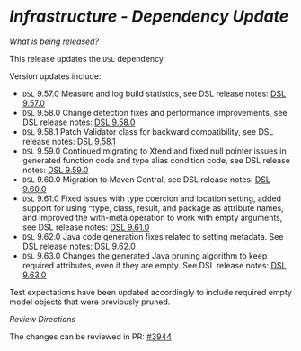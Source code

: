 # _Infrastructure - Dependency Update_

_What is being released?_

This release updates the `DSL` dependency.

Version updates include:
- `DSL` 9.57.0 Measure and log build statistics, see DSL release notes: [DSL 9.57.0](https://github.com/finos/rune-dsl/releases/tag/9.57.0)
- `DSL` 9.58.0 Change detection fixes and performance improvements, see DSL release notes: [DSL 9.58.0](https://github.com/finos/rune-dsl/releases/tag/9.58.0)
- `DSL` 9.58.1 Patch Validator class for backward compatibility, see DSL release notes: [DSL 9.58.1](https://github.com/finos/rune-dsl/releases/tag/9.58.1)
- `DSL` 9.59.0 Continued migrating to Xtend and fixed null pointer issues in generated function code and type alias condition code, see DSL release notes: [DSL 9.59.0](https://github.com/finos/rune-dsl/releases/tag/9.59.0)
- `DSL` 9.60.0 Migration to Maven Central, see DSL release notes: [DSL 9.60.0](https://github.com/finos/rune-dsl/releases/tag/9.60.0)
- `DSL` 9.61.0 Fixed issues with type coercion and location setting, added support for using ^type, class, result, and package as attribute names, and improved the with-meta operation to work with empty arguments, see DSL release notes: [DSL 9.61.0](https://github.com/finos/rune-dsl/releases/tag/9.61.0)
- `DSL` 9.62.0 Java code generation fixes related to setting metadata. See DSL release notes: [DSL 9.62.0](https://github.com/finos/rune-dsl/releases/tag/9.62.0)
- `DSL` 9.63.0 Changes the generated Java pruning algorithm to keep required attributes, even if they are empty. See DSL release notes: [DSL 9.63.0](https://github.com/finos/rune-dsl/releases/tag/9.63.0)

Test expectations have been updated accordingly to include required empty model objects that were previously pruned.

_Review Directions_

The changes can be reviewed in PR: [#3944](https://github.com/finos/common-domain-model/pull/3944)
